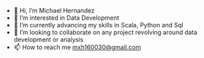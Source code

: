 - 👋 Hi, I’m Michael Hernandez
- 👀 I’m interested in Data Development
- 🌱 I’m currently advancing my skills in Scala, Python and Sql
- 💞️ I’m looking to collaborate on any project revolving around data development or analysis
- 📫 How to reach me mxh160030@gmail.com

